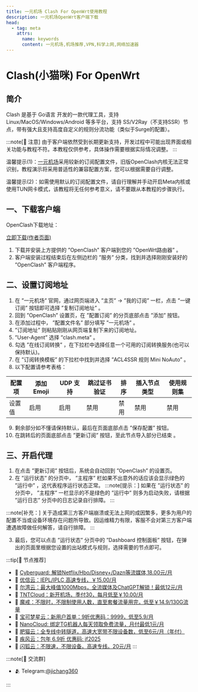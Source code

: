```yaml
---
title: 一元机场 Clash For OpenWrt使用教程
description: 一元机场OpenWrt客户端下载
head:
  - tag: meta
    attrs:
      name: keywords
      content: 一元机场,机场推荐,VPN,科学上网,网络加速器
---
```

# Clash(小猫咪) For OpenWrt
## 简介
Clash 是基于 Go语言 开发的一款代理工具，支持 Linux/MacOS/Windows/Android 等多平台，支持 SS/V2Ray（不支持SSR）节点，带有强大且支持高度自定义的规则分流功能（类似于Surge的配置）。

:::note[📝 注意]
由于客户端依然受到长期更新支持，开发过程中可能出现界面或相关功能与教程不符。本教程仅供参考，具体操作需要根据实际情况调整。
:::

温馨提示(1)：[一元机场](/)采用较新的订阅配置文件，旧版OpenClash内核无法正常识别，教程演示将采用普适性的兼容配置方案，您可以根据需要自行调整。

温馨提示(2)：如需使用默认的订阅配置文件，请自行理解并手动开启Meta内核或使用TUN网卡模式，该教程将无任何参考意义，请不要跟从本教程的步骤执行。

## 一、下载客户端
OpenClash下载地址：

[立即下载(作者页面)](https://github.com/vernesong/OpenClash/releases)

1. 下载并安装上方提供的 ”OpenClash” 客户端到您的 ”OpenWrt路由器” 。
2. 客户端安装过程结束后在左侧边栏的 ”服务” 分类，找到并选择刚刚安装好的 ”OpenClash” 客户端程序。
## 二、设置订阅地址
1. 在 ”一元机场” 官网，通过网页端进入 ”主页” -> ”我的订阅” 一栏，点击 ”一键订阅” 按钮即可选择 ”复制订阅地址” 。
2. 回到 ”OpenClash” 设置页，在 ”配置订阅” 的分页底部点击 ”添加” 按钮。
3. 在添加过程中， ”配置文件名” 部分填写 ”一元机场” 。
4. ”订阅地址” 则粘贴刚刚从网页端复制下来的订阅地址。
5. ”User-Agent” 选择 ”clash.meta” 。
6. 勾选 ”在线订阅转换” ，在下拉栏中选择任意一个可用的订阅转换服务(也可以保持默认)。
7. 在 ”订阅转换模板” 的下拉栏中找到并选择 ”ACL4SSR 规则 Mini NoAuto” 。
8. 以下配置请参考表格：

| 配置项 | 添加Emoji | UDP 支持 | 跳过证书验证 | 排序 | 插入节点类型 | 使用规则集 |
|--------|-----------|----------|--------------|------|--------------|------------|
| 设置值 | 启用 | 启用 | 禁用 | 禁用 | 禁用 | 禁用 |

9. 剩余部分如不懂请保持默认，最后在页面底部点击 ”保存配置” 按钮。
10. 在跳转后的页面底部点击 ”更新订阅” 按钮，至此节点导入部分已结束 。
## 三、开启代理
1. 在点击 ”更新订阅” 按钮后，系统会自动回到 ”OpenClash” 的设置页。
2. 在 ”运行状态” 的分页中， ”主程序” 栏如果不出意外的话应该会显示绿色的 ”运行中” ，这代表程序运行状态正常。
:::note[提示：]
如果在 ”运行状态” 的分页中， ”主程序” 一栏显示的不是绿色的 ”运行中” 则多为启动失败，请根据 ”运行日志” 分页中的日志记录自行排障。
:::

:::note[补充：]
关于造成第三方客户端崩溃或无法上网的成因繁多，更多为用户的配置不当或设备环境存在问题所导致。因运维精力有限，客服不会对第三方客户端遭遇故障做任何解答，请自行排障。
::: 

3. 最后，您可以点击 ”运行状态” 分页中的 ”Dashboard 控制面板” 按钮，在弹出的页面里根据您设置的出站模式与规则，选择需要的节点即可。


:::tip[🎉 节点推荐]
- 🚀 [Cyberguard: 解锁Netflix/Hbo/Disney+/Dazn等流媒体,18.00元/月](https://www.cyberguard.best/#/register?code=XsreC0T5)<br>
- 🚀 [优信云：IEPL/IPLC 高速专线，￥15.00/月](https://www.优信云.com/#/register?code=JRtE5uIV)<br>
- 🚀 [尔湾云：最大峰值1000Mbps，全流媒体及ChatGPT解锁！最低12元/月](https://erwan6.net/auth/register?code=BoObCd)<br>
- 🚀 [TNTCloud：新开机场，季付30，每月低至￥10.00/月](https://haibing822.tntvipaff.cc/#/register?code=GtjJVgml)<br>
- 🚀 [魔戒：不限时，不限制使用人数，直至套餐流量用完，低至￥14.9/130G流量](https://mojie.app/#/register?code=sSdtPtLo)<br>
- 🚀 [宝可梦星云：新用户首单：9折优惠码：9999，低至5.9/月 ](https://a.suola.link/pokemon)<br>
- 🚀 [NanoCloud: 绑定TG机器人每天领取免费流量，月付最低1元/月](https://edu.uodoo.bid/auth/register?code=JMiOQDHf)<br>
- 🚀 [肥猫云：全专线中转隧道，高速大宽带不限设备数，低至6元/月（年付）](https://fchb1188.fcvipaff.cc/register?aff=X1vZd2wf)<br>
- 🚀 [疾风云：包年 6.9折 优惠码: jf2025](https://homes.tr25.cn?code=ReCm)<br>
- 🚀 [闪狐云：不限速，不限设备。高速专线。20元/月](https://inv02.ffaff.cc/register?aff=WQApz2pv)
:::

:::note[💬 交流群]

- 🫂 Telegram:[@jichang360](https://t.me/jichang360)

:::